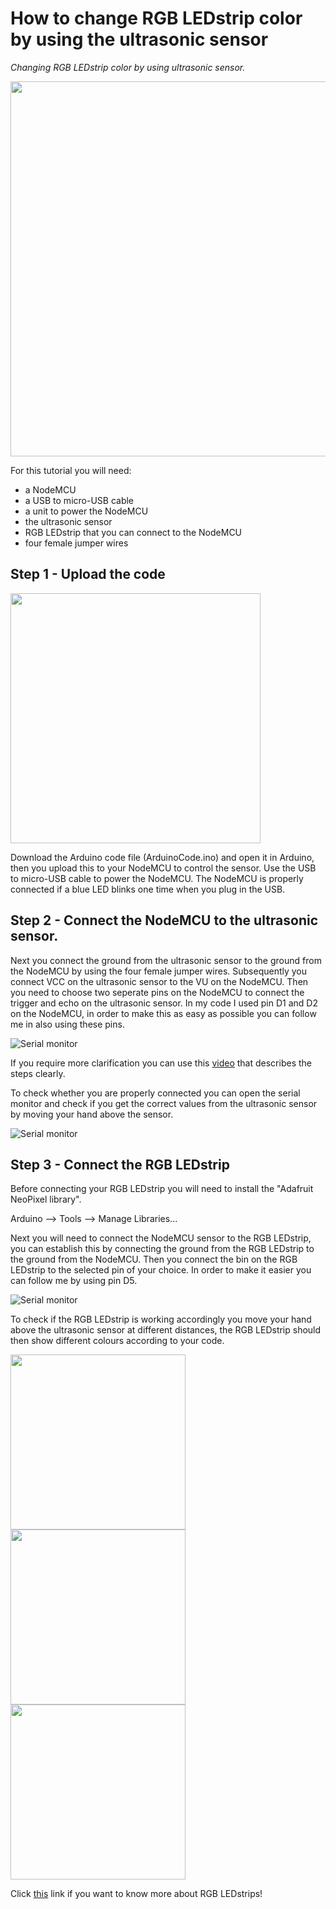 # How to change RGB LEDstrip color by using the ultrasonic sensor
_Changing RGB LEDstrip color by using ultrasonic sensor._

<img src="YouWillNeed.jpg" width="600">

For this tutorial you will need:

- a NodeMCU
- a USB to micro-USB cable
- a unit to power the NodeMCU
- the ultrasonic sensor
- RGB LEDstrip that you can connect to the NodeMCU
- four female jumper wires

## Step 1 - Upload the code

<img src="https://cdn-reichelt.de/bilder/web/xxl_ws/A300/DEBO_JT_ESP8266_01.png" width="400">

Download the Arduino code file (ArduinoCode.ino) and open it in Arduino, then you upload this to your NodeMCU to control the sensor. Use the USB to micro-USB cable to power the NodeMCU. The NodeMCU is properly connected if a blue LED blinks one time when you plug in the USB. 

## Step 2 - Connect the NodeMCU to the ultrasonic sensor. 

Next you connect the ground from the ultrasonic sensor to the ground from the NodeMCU by using the four female jumper wires. Subsequently you connect VCC on the ultrasonic sensor to the VU on the NodeMCU. Then you need to choose two seperate pins on the NodeMCU to connect the trigger and echo on the ultrasonic sensor. In my code I used pin D1 and D2 on the NodeMCU, in order to make this as easy as possible you can follow me in also using these pins. 

![Serial monitor](UltrasonicSensor.JPG)

If you require more clarification you can use this [video](https://www.youtube.com/watch?v=7nxOZek1iGI) that describes the steps clearly.

To check whether you are properly connected you can open the serial monitor and check if you get the correct values from the ultrasonic sensor by moving your hand above the sensor.

![Serial monitor](SerialMonitor.png)
 
## Step 3 - Connect the RGB LEDstrip

Before connecting your RGB LEDstrip you will need to install the "Adafruit NeoPixel library".

Arduino --> Tools --> Manage Libraries...

Next you will need to connect the NodeMCU sensor to the RGB LEDstrip, you can establish this by connecting the ground from the RGB LEDstrip to the ground from the NodeMCU. Then you connect the bin on the RGB LEDstrip to the selected pin of your choice. In order to make it easier you can follow me by using pin D5. 

![Serial monitor](RGB_LEDstrip.JPG)

To check if the RGB LEDstrip is working accordingly you move your hand above the ultrasonic sensor at different distances, the RGB LEDstrip should then show different colours according to your code. 


<img src="Groen.JPG" width="280"> <img src="Oranje.JPG" width="280"> <img src="Rood.JPG" width="280">

Click [this](https://randomnerdtutorials.com/guide-for-ws2812b-addressable-rgb-led-strip-with-arduino/) link if you want to know more about RGB LEDstrips!


